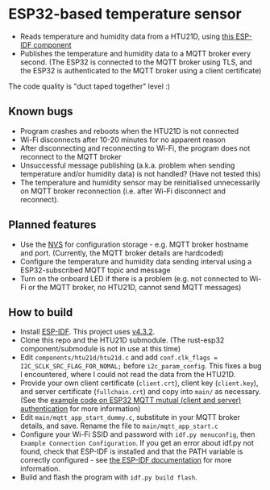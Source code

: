 # ESP32-based temperature sensor

- Reads temperature and humidity data from a HTU21D, using [this ESP-IDF component](https://github.com/lucadentella/esp32_htu21d)
- Publishes the temperature and humidity data to a MQTT broker every second. (The ESP32 is connected to the MQTT broker using TLS, and the ESP32 is authenticated to the MQTT broker using a client certificate)

The code quality is "duct taped together" level :)

## Known bugs

- Program crashes and reboots when the HTU21D is not connected
- Wi-Fi disconnects after 10-20 minutes for no apparent reason
- After disconnecting and reconnecting to Wi-Fi, the program does not reconnect to the MQTT broker
- Unsuccessful message publishing (a.k.a. problem when sending temperature and/or humidity data) is not handled? (Have not tested this)
- The temperature and humidity sensor may be reinitialised unnecessarily on MQTT broker reconnection (i.e. after Wi-Fi disconnect and reconnect).

## Planned features

- Use the [NVS](https://docs.espressif.com/projects/esp-idf/en/v4.3.2/esp32/api-reference/storage/nvs_flash.html) for configuration storage - e.g. MQTT broker hostname and port. (Currently, the MQTT broker details are hardcoded)
- Configure the temperature and humidity data sending interval using a ESP32-subscribed MQTT topic and message
- Turn on the onboard LED if there is a problem (e.g. not connected to Wi-Fi or the MQTT broker, no HTU21D, cannot send MQTT messages)

## How to build

- Install [ESP-IDF](https://github.com/espressif/esp-idf). This project uses [v4.3.2](https://github.com/espressif/esp-idf/releases/tag/v4.3.2).
- Clone this repo and the HTU21D submodule. (The rust-esp32 component/submodule is not in use at this time)
- Edit `components/htu21d/htu21d.c` and add `conf.clk_flags = I2C_SCLK_SRC_FLAG_FOR_NOMAL;` before `i2c_param_config`. This fixes a bug I encountered, where I could not read the data from the HTU21D.
- Provide your own client certificate (`client.crt`), client key (`client.key`), and server certificate (`fullchain.crt`) and copy into `main/` as necessary. (See the [example code on ESP32 MQTT mutual (client and server) authentication](https://github.com/espressif/esp-idf/tree/v4.3.2/examples/protocols/mqtt/ssl_mutual_auth) for more information)
- Edit `main/mqtt_app_start_dummy.c`, substitute in your MQTT broker details, and save. Rename the file to `main/mqtt_app_start.c`
- Configure your Wi-Fi SSID and password with `idf.py menuconfig`, then `Example Connection Configuration`. If you get an error about idf.py not found, check that ESP-IDF is installed and that the PATH variable is correctly configured - see [the ESP-IDF documentation](https://docs.espressif.com/projects/esp-idf/en/v4.3.2/esp32/get-started/index.html#step-4-set-up-the-environment-variables) for more information.
- Build and flash the program with `idf.py build flash`. 
